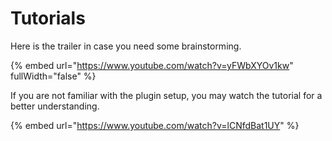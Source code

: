 # Tutorials

Here is the trailer in case you need some brainstorming.

{% embed url="https://www.youtube.com/watch?v=yFWbXYOv1kw" fullWidth="false" %}

If you are not familiar with the plugin setup, you may watch the tutorial for a better understanding.&#x20;

{% embed url="https://www.youtube.com/watch?v=lCNfdBat1UY" %}
